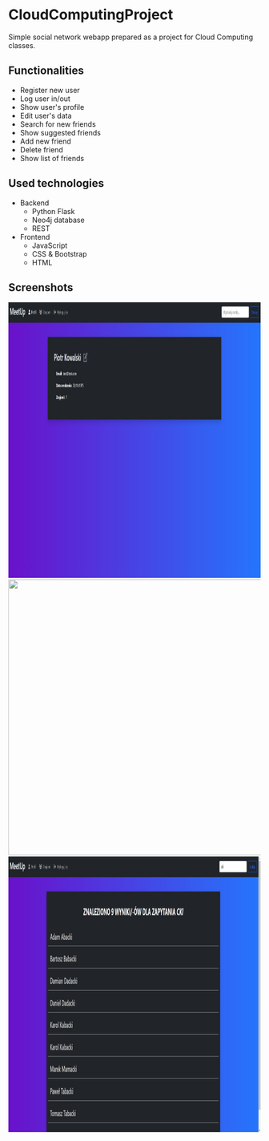 # CloudComputingProject

Simple social network webapp prepared as a project for Cloud Computing classes.

## Functionalities
- Register new user
- Log user in/out
- Show user's profile
- Edit user's data
- Search for new friends
- Show suggested friends
- Add new friend
- Delete friend
- Show list of friends

## Used technologies
- Backend
  - Python Flask
  - Neo4j database
  - REST
- Frontend
  - JavaScript
  - CSS & Bootstrap
  - HTML
  
## Screenshots
<img src="/screenshots/profile.jpg" width="800" height="550" />
<img src="/screenshots/register_user.jpg" width="800" height="550" />
<img src="/screenshots/find_users.jpg" width="800" height="550" />
